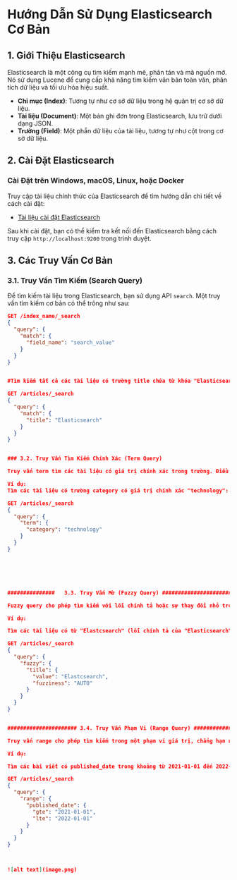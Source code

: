 # Hướng Dẫn Sử Dụng Elasticsearch Cơ Bản

## 1. Giới Thiệu Elasticsearch

Elasticsearch là một công cụ tìm kiếm mạnh mẽ, phân tán và mã nguồn mở. Nó sử dụng Lucene để cung cấp khả năng tìm kiếm văn bản toàn văn, phân tích dữ liệu và tối ưu hóa hiệu suất.

- **Chỉ mục (Index)**: Tương tự như cơ sở dữ liệu trong hệ quản trị cơ sở dữ liệu.
- **Tài liệu (Document)**: Một bản ghi đơn trong Elasticsearch, lưu trữ dưới dạng JSON.
- **Trường (Field)**: Một phần dữ liệu của tài liệu, tương tự như cột trong cơ sở dữ liệu.

## 2. Cài Đặt Elasticsearch

### Cài Đặt trên Windows, macOS, Linux, hoặc Docker
Truy cập tài liệu chính thức của Elasticsearch để tìm hướng dẫn chi tiết về cách cài đặt:

- [Tài liệu cài đặt Elasticsearch](https://www.elastic.co/guide/en/elasticsearch/reference/index.html)

Sau khi cài đặt, bạn có thể kiểm tra kết nối đến Elasticsearch bằng cách truy cập `http://localhost:9200` trong trình duyệt.

## 3. Các Truy Vấn Cơ Bản

### 3.1. Truy Vấn Tìm Kiếm (Search Query)

Để tìm kiếm tài liệu trong Elasticsearch, bạn sử dụng API `search`. Một truy vấn tìm kiếm cơ bản có thể trông như sau:

```json
GET /index_name/_search
{
  "query": {
    "match": {
      "field_name": "search_value"
    }
  }
}


#Tìm kiếm tất cả các tài liệu có trường title chứa từ khóa "Elasticsearch":

GET /articles/_search
{
  "query": {
    "match": {
      "title": "Elasticsearch"
    }
  }
}


### 3.2. Truy Vấn Tìm Kiếm Chính Xác (Term Query)

Truy vấn term tìm các tài liệu có giá trị chính xác trong trường. Điều này có nghĩa là không phân tích từ khóa.

Ví dụ:
Tìm các tài liệu có trường category có giá trị chính xác "technology":

GET /articles/_search
{
  "query": {
    "term": {
      "category": "technology"
    }
  }
}






###############   3.3. Truy Vấn Mờ (Fuzzy Query) #################################

Fuzzy query cho phép tìm kiếm với lỗi chính tả hoặc sự thay đổi nhỏ trong từ khóa.

Ví dụ:

Tìm các tài liệu có từ "Elastcsearch" (lỗi chính tả của "Elasticsearch"):

GET /articles/_search
{
  "query": {
    "fuzzy": {
      "title": {
        "value": "Elastcsearch",
        "fuzziness": "AUTO"
      }
    }
  }
}


###################### 3.4. Truy Vấn Phạm Vi (Range Query) ###########################

Truy vấn range cho phép tìm kiếm trong một phạm vi giá trị, chẳng hạn như tìm kiếm theo ngày tháng hoặc số liệu.

Ví dụ:

Tìm các bài viết có published_date trong khoảng từ 2021-01-01 đến 2022-01-01:

GET /articles/_search
{
  "query": {
    "range": {
      "published_date": {
        "gte": "2021-01-01",
        "lte": "2022-01-01"
      }
    }
  }
}



![alt text](image.png)




